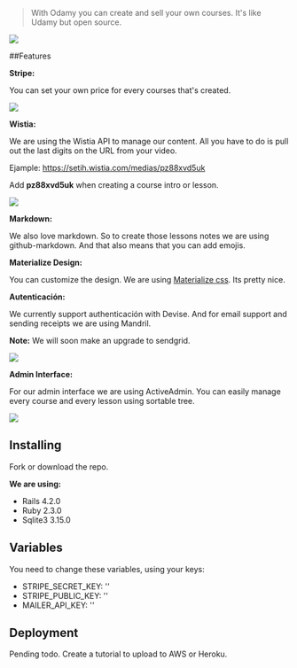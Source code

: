  > With Odamy you can create and sell your own courses. It's like Udamy but open source. 

![](http://i.imgur.com/TwvVPyd.png)


##Features

**Stripe:**

You can set your own price for every courses that's created. 

![](http://i.imgur.com/FJc4Whb.png?1)

**Wistia:** 

We are using the Wistia API to manage our content. All you have to do is pull out the last digits on the URL from your video. 

Ejample: https://setih.wistia.com/medias/pz88xvd5uk


Add **pz88xvd5uk** when creating a course intro or lesson. 


![](http://i.imgur.com/EElmXzU.png?1)

**Markdown:** 

We also love markdown. So to create those lessons notes we are using github-markdown. And that also means that you can add emojis. 


**Materialize Design:** 

You can customize the design. We are using [Materialize css](http://materializecss.com/). Its pretty nice.   


**Autenticación:** 

We currently support authenticación with Devise. And for email support and sending receipts we are using Mandril. 

**Note:** We will soon make an upgrade to sendgrid. 

![](http://i.imgur.com/BCH66zr.png)

**Admin Interface:**

For our admin interface we are using ActiveAdmin. You can easily manage every course and every lesson using sortable tree. 

![](http://i.imgur.com/Kd8qjfA.png)


## Installing 


Fork or download the repo. 


**We are using:** 


- Rails 4.2.0
- Ruby 2.3.0
- Sqlite3 3.15.0 


## Variables


You need to change these variables, using your keys: 


- STRIPE_SECRET_KEY: ''
- STRIPE_PUBLIC_KEY: ''
- MAILER_API_KEY: ''


## Deployment

Pending todo. Create a tutorial to upload to AWS or Heroku. 
